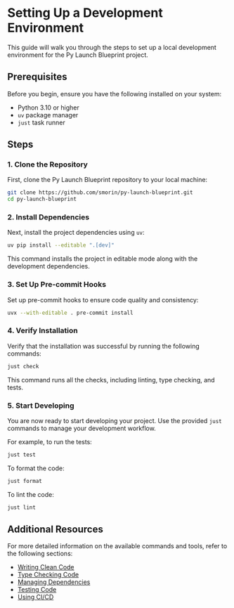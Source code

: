 # Setting Up a Development Environment

This guide will walk you through the steps to set up a local development environment for the Py Launch Blueprint project.

## Prerequisites

Before you begin, ensure you have the following installed on your system:

- Python 3.10 or higher
- `uv` package manager
- `just` task runner

## Steps

### 1. Clone the Repository

First, clone the Py Launch Blueprint repository to your local machine:

```bash
git clone https://github.com/smorin/py-launch-blueprint.git
cd py-launch-blueprint
```

### 2. Install Dependencies

Next, install the project dependencies using `uv`:

```bash
uv pip install --editable ".[dev]"
```

This command installs the project in editable mode along with the development dependencies.

### 3. Set Up Pre-commit Hooks

Set up pre-commit hooks to ensure code quality and consistency:

```bash
uvx --with-editable . pre-commit install
```

### 4. Verify Installation

Verify that the installation was successful by running the following commands:

```bash
just check
```

This command runs all the checks, including linting, type checking, and tests.

### 5. Start Developing

You are now ready to start developing your project. Use the provided `just` commands to manage your development workflow.

For example, to run the tests:

```bash
just test
```

To format the code:

```bash
just format
```

To lint the code:

```bash
just lint
```

## Additional Resources

For more detailed information on the available commands and tools, refer to the following sections:

- [Writing Clean Code](writing_clean_code.md)
- [Type Checking Code](type_checking_code.md)
- [Managing Dependencies](managing_dependencies.md)
- [Testing Code](testing_code.md)
- [Using CI/CD](using_ci_cd.md)
